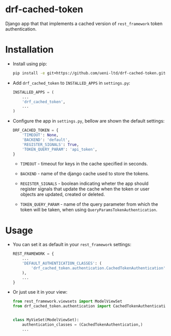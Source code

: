 # drf-cached-token

Django app that that implements a cached version of `rest_framework` token authentication.

Installation
============

* Install using pip:

    ```bash
    pip install -e git+https://github.com/ueni-ltd/drf-cached-token.git@v0.1.0#egg=drf_cached_token
    ```

* Add ``drf_cached_token`` to ``INSTALLED_APPS`` in ``settings.py``:

    ```python
    INSTALLED_APPS = (
        ...
        'drf_cached_token',
        ...
    )
    ```

* Configure the app in ``settings.py``, bellow are shown the default settings:

    ```python
    DRF_CACHED_TOKEN = {
        'TIMEOUT': None,
        'BACKEND': 'default',
        'REGISTER_SIGNALS': True,
        'TOKEN_QUERY_PARAM': 'api_token',
    }
    ```

    * `TIMEOUT` - timeout for keys in the cache specified in seconds.

    * `BACKEND` - name of the django cache used to store the tokens.    

    * `REGISTER_SIGNALS` - boolean indicating wheter the app should register signals that update the cache
when the token or user objects are updated, created or deleted.

    * `TOKEN_QUERY_PARAM` - name of the query parameter from which the token will be taken, when using
`QueryParamsTokenAuthentication`.

Usage
=====
* You can set it as default in your `rest_framework` settings:

    ```python
    REST_FRAMEWORK = {
        ...
        'DEFAULT_AUTHENTICATION_CLASSES': (
            'drf_cached_token.authentication.CachedTokenAuthentication',
        ),
        ...
    }
    ```

* Or just use it in your view:
    ```python
    from rest_framework.viewsets import ModelViewSet
    from drf_cached_token.authentication import CachedTokenAuthentication


    class MyVieSet(ModelViewSet):
        authentication_classes = (CachedTokenAuthentication,)
        ...
    ```
